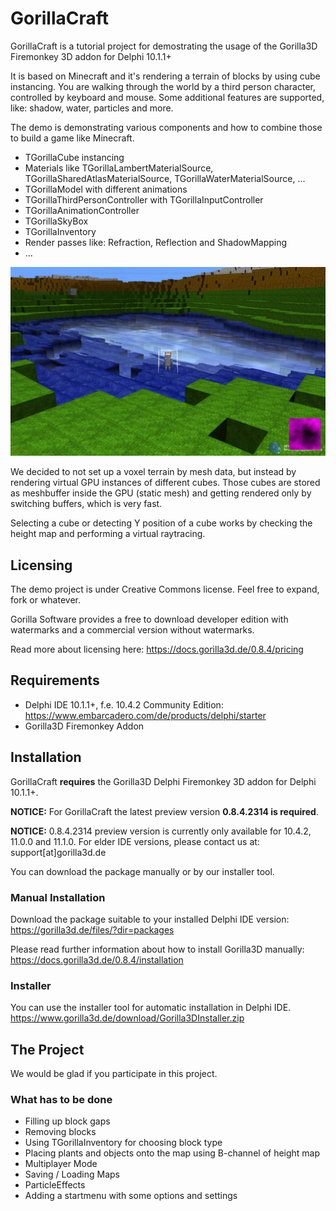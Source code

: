 # GorillaCraft
GorillaCraft is a tutorial project for demostrating the usage of the Gorilla3D Firemonkey 3D addon for Delphi 10.1.1+

It is based on Minecraft and it's rendering a terrain of blocks by using cube instancing. You are walking through the world by a third person character, controlled by keyboard and mouse. Some additional features are supported, like: shadow, water, particles and more.

The demo is demonstrating various components and how to combine those to build a game like Minecraft.
- TGorillaCube instancing
- Materials like TGorillaLambertMaterialSource, TGorillaSharedAtlasMaterialSource, TGorillaWaterMaterialSource, ...
- TGorillaModel with different animations
- TGorillaThirdPersonController with TGorillaInputController
- TGorillaAnimationController
- TGorillaSkyBox
- TGorillaInventory
- Render passes like: Refraction, Reflection and ShadowMapping
- ...

![Alt text](gorillacraft.jpg?raw=true "GorillaCraft")

We decided to not set up a voxel terrain by mesh data, but instead by rendering virtual GPU instances of different cubes.
Those cubes are stored as meshbuffer inside the GPU (static mesh) and getting rendered only by switching buffers, which is very fast.

Selecting a cube or detecting Y position of a cube works by checking the height map and performing a virtual raytracing.

## Licensing
The demo project is under Creative Commons license. Feel free to expand, fork or whatever.

Gorilla Software provides a free to download developer edition with watermarks and a commercial version without watermarks.

Read more about licensing here: https://docs.gorilla3d.de/0.8.4/pricing

## Requirements
- Delphi IDE 10.1.1+, f.e. 10.4.2 Community Edition: https://www.embarcadero.com/de/products/delphi/starter
- Gorilla3D Firemonkey Addon

## Installation
GorillaCraft __requires__ the Gorilla3D Delphi Firemonkey 3D addon for Delphi 10.1.1+.

__NOTICE:__ For GorillaCraft the latest preview version **0.8.4.2314 is required**.

__NOTICE:__ 0.8.4.2314 preview version is currently only available for 10.4.2, 11.0.0 and 11.1.0. For elder IDE versions, please contact us at: support[at]gorilla3d.de

You can download the package manually or by our installer tool.

### Manual Installation
Download the package suitable to your installed Delphi IDE version: 
https://gorilla3d.de/files/?dir=packages

Please read further information about how to install Gorilla3D manually: 
https://docs.gorilla3d.de/0.8.4/installation

### Installer
You can use the installer tool for automatic installation in Delphi IDE.
https://www.gorilla3d.de/download/Gorilla3DInstaller.zip

## The Project
We would be glad if you participate in this project.

### What has to be done
- Filling up block gaps
- Removing blocks
- Using TGorillaInventory for choosing block type
- Placing plants and objects onto the map using B-channel of height map
- Multiplayer Mode
- Saving / Loading Maps
- ParticleEffects
- Adding a startmenu with some options and settings
